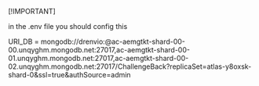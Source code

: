[!IMPORTANT]

in the .env file you should config this

URI_DB = mongodb://drenvio:<password>@ac-aemgtkt-shard-00-00.unqyghm.mongodb.net:27017,ac-aemgtkt-shard-00-01.unqyghm.mongodb.net:27017,ac-aemgtkt-shard-00-02.unqyghm.mongodb.net:27017/ChallengeBack?replicaSet=atlas-y8oxsk-shard-0&ssl=true&authSource=admin
